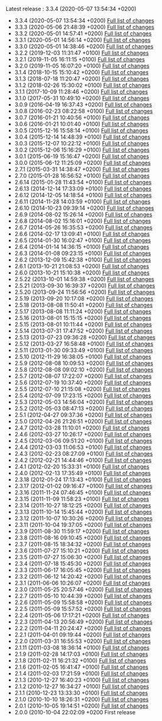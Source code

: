 Latest release : 3.3.4 (2020-05-07 13:54:34 +0200)


* 3.3.4 (2020-05-07 13:54:34 +0200) [Full list of changes](https://github.com/Apen/additional_reports/compare/3.3.3...3.3.4)
* 3.3.3 (2020-05-06 21:48:39 +0200) [Full list of changes](https://github.com/Apen/additional_reports/compare/3.3.2...3.3.3)
* 3.3.2 (2020-05-01 14:57:41 +0200) [Full list of changes](https://github.com/Apen/additional_reports/compare/3.3.1...3.3.2)
* 3.3.1 (2020-05-01 14:56:14 +0200) [Full list of changes](https://github.com/Apen/additional_reports/compare/3.3.0...3.3.1)
* 3.3.0 (2020-05-01 14:38:46 +0200) [Full list of changes](https://github.com/Apen/additional_reports/compare/3.2.2...3.3.0)
* 3.2.2 (2019-12-03 11:31:47 +0100) [Full list of changes](https://github.com/Apen/additional_reports/compare/3.2.1...3.2.2)
* 3.2.1 (2019-11-05 16:11:15 +0100) [Full list of changes](https://github.com/Apen/additional_reports/compare/3.2.0...3.2.1)
* 3.2.0 (2019-11-05 16:07:20 +0100) [Full list of changes](https://github.com/Apen/additional_reports/compare/3.1.4...3.2.0)
* 3.1.4 (2018-10-15 15:10:42 +0200) [Full list of changes](https://github.com/Apen/additional_reports/compare/3.1.3...3.1.4)
* 3.1.3 (2018-07-18 11:20:47 +0200) [Full list of changes](https://github.com/Apen/additional_reports/compare/3.1.2...3.1.3)
* 3.1.2 (2018-02-26 15:30:02 +0100) [Full list of changes](https://github.com/Apen/additional_reports/compare/3.1.1...3.1.2)
* 3.1.1 (2017-10-09 11:28:46 +0200) [Full list of changes](https://github.com/Apen/additional_reports/compare/3.1.0...3.1.1)
* 3.1.0 (2017-05-31 10:49:10 +0200) [Full list of changes](https://github.com/Apen/additional_reports/compare/3.0.9...3.1.0)
* 3.0.9 (2016-04-19 16:37:43 +0200) [Full list of changes](https://github.com/Apen/additional_reports/compare/3.0.8...3.0.9)
* 3.0.8 (2016-02-23 08:22:58 +0100) [Full list of changes](https://github.com/Apen/additional_reports/compare/3.0.7...3.0.8)
* 3.0.7 (2016-01-21 10:40:56 +0100) [Full list of changes](https://github.com/Apen/additional_reports/compare/3.0.6...3.0.7)
* 3.0.6 (2016-01-21 10:01:40 +0100) [Full list of changes](https://github.com/Apen/additional_reports/compare/3.0.5...3.0.6)
* 3.0.5 (2015-12-16 15:58:14 +0100) [Full list of changes](https://github.com/Apen/additional_reports/compare/3.0.4...3.0.5)
* 3.0.4 (2015-12-14 14:48:39 +0100) [Full list of changes](https://github.com/Apen/additional_reports/compare/3.0.3...3.0.4)
* 3.0.3 (2015-12-07 10:22:12 +0100) [Full list of changes](https://github.com/Apen/additional_reports/compare/3.0.2...3.0.3)
* 3.0.2 (2015-12-06 15:16:29 +0100) [Full list of changes](https://github.com/Apen/additional_reports/compare/3.0.1...3.0.2)
* 3.0.1 (2015-06-19 15:16:47 +0200) [Full list of changes](https://github.com/Apen/additional_reports/compare/3.0.0...3.0.1)
* 3.0.0 (2015-06-12 11:25:09 +0200) [Full list of changes](https://github.com/Apen/additional_reports/compare/2.7.1...3.0.0)
* 2.7.1 (2015-03-31 14:38:47 +0200) [Full list of changes](https://github.com/Apen/additional_reports/compare/2.7.0...2.7.1)
* 2.7.0 (2015-01-28 16:56:52 +0100) [Full list of changes](https://github.com/Apen/additional_reports/compare/2.6.14...2.7.0)
* 2.6.14 (2015-01-28 11:43:54 +0100) [Full list of changes](https://github.com/Apen/additional_reports/compare/2.6.13...2.6.14)
* 2.6.13 (2014-12-14 17:33:09 +0100) [Full list of changes](https://github.com/Apen/additional_reports/compare/2.6.12...2.6.13)
* 2.6.12 (2014-12-05 14:18:54 +0100) [Full list of changes](https://github.com/Apen/additional_reports/compare/2.6.11...2.6.12)
* 2.6.11 (2014-11-28 14:03:59 +0100) [Full list of changes](https://github.com/Apen/additional_reports/compare/2.6.10...2.6.11)
* 2.6.10 (2014-10-23 09:39:14 +0200) [Full list of changes](https://github.com/Apen/additional_reports/compare/2.6.9...2.6.10)
* 2.6.9 (2014-08-02 15:26:14 +0200) [Full list of changes](https://github.com/Apen/additional_reports/compare/2.6.8...2.6.9)
* 2.6.8 (2014-08-02 15:16:01 +0200) [Full list of changes](https://github.com/Apen/additional_reports/compare/2.6.7...2.6.8)
* 2.6.7 (2014-05-26 16:35:53 +0200) [Full list of changes](https://github.com/Apen/additional_reports/compare/2.6.6...2.6.7)
* 2.6.6 (2014-02-17 13:09:41 +0100) [Full list of changes](https://github.com/Apen/additional_reports/compare/2.6.5...2.6.6)
* 2.6.5 (2014-01-30 16:02:47 +0100) [Full list of changes](https://github.com/Apen/additional_reports/compare/2.6.4...2.6.5)
* 2.6.4 (2014-01-14 14:36:15 +0100) [Full list of changes](https://github.com/Apen/additional_reports/compare/2.6.3...2.6.4)
* 2.6.3 (2014-01-08 09:23:15 +0100) [Full list of changes](https://github.com/Apen/additional_reports/compare/2.6.2...2.6.3)
* 2.6.2 (2013-12-09 15:42:38 +0100) [Full list of changes](https://github.com/Apen/additional_reports/compare/2.6.1...2.6.2)
* 2.6.1 (2013-10-21 21:08:53 +0200) [Full list of changes](https://github.com/Apen/additional_reports/compare/2.6.0...2.6.1)
* 2.6.0 (2013-10-21 15:10:38 +0200) [Full list of changes](https://github.com/Apen/additional_reports/compare/2.5.22...2.6.0)
* 2.5.22 (2013-10-01 14:59:38 +0200) [Full list of changes](https://github.com/Apen/additional_reports/compare/2.5.21...2.5.22)
* 2.5.21 (2013-09-30 16:39:37 +0200) [Full list of changes](https://github.com/Apen/additional_reports/compare/2.5.20...2.5.21)
* 2.5.20 (2013-09-24 11:56:56 +0200) [Full list of changes](https://github.com/Apen/additional_reports/compare/2.5.19...2.5.20)
* 2.5.19 (2013-09-20 10:17:08 +0200) [Full list of changes](https://github.com/Apen/additional_reports/compare/2.5.18...2.5.19)
* 2.5.18 (2013-08-08 11:50:41 +0200) [Full list of changes](https://github.com/Apen/additional_reports/compare/2.5.17...2.5.18)
* 2.5.17 (2013-08-08 11:11:24 +0200) [Full list of changes](https://github.com/Apen/additional_reports/compare/2.5.16...2.5.17)
* 2.5.16 (2013-08-01 15:15:15 +0200) [Full list of changes](https://github.com/Apen/additional_reports/compare/2.5.15...2.5.16)
* 2.5.15 (2013-08-01 10:11:44 +0200) [Full list of changes](https://github.com/Apen/additional_reports/compare/2.5.14...2.5.15)
* 2.5.14 (2013-07-31 17:47:52 +0200) [Full list of changes](https://github.com/Apen/additional_reports/compare/2.5.13...2.5.14)
* 2.5.13 (2013-07-23 09:36:28 +0200) [Full list of changes](https://github.com/Apen/additional_reports/compare/2.5.12...2.5.13)
* 2.5.12 (2013-03-27 16:58:48 +0100) [Full list of changes](https://github.com/Apen/additional_reports/compare/2.5.11...2.5.12)
* 2.5.11 (2013-01-30 09:33:49 +0100) [Full list of changes](https://github.com/Apen/additional_reports/compare/2.5.10...2.5.11)
* 2.5.10 (2012-11-29 16:38:05 +0100) [Full list of changes](https://github.com/Apen/additional_reports/compare/2.5.9...2.5.10)
* 2.5.9 (2012-08-08 10:09:53 +0200) [Full list of changes](https://github.com/Apen/additional_reports/compare/2.5.8...2.5.9)
* 2.5.8 (2012-08-08 09:02:10 +0200) [Full list of changes](https://github.com/Apen/additional_reports/compare/2.5.7...2.5.8)
* 2.5.7 (2012-08-07 17:22:07 +0200) [Full list of changes](https://github.com/Apen/additional_reports/compare/2.5.6...2.5.7)
* 2.5.6 (2012-07-19 10:37:40 +0200) [Full list of changes](https://github.com/Apen/additional_reports/compare/2.5.5...2.5.6)
* 2.5.5 (2012-07-10 21:15:08 +0200) [Full list of changes](https://github.com/Apen/additional_reports/compare/2.5.4...2.5.5)
* 2.5.4 (2012-07-09 17:23:15 +0200) [Full list of changes](https://github.com/Apen/additional_reports/compare/2.5.3...2.5.4)
* 2.5.3 (2012-05-03 14:56:04 +0200) [Full list of changes](https://github.com/Apen/additional_reports/compare/2.5.2...2.5.3)
* 2.5.2 (2012-05-03 08:47:13 +0200) [Full list of changes](https://github.com/Apen/additional_reports/compare/2.5.1...2.5.2)
* 2.5.1 (2012-04-27 09:37:36 +0200) [Full list of changes](https://github.com/Apen/additional_reports/compare/2.5.0...2.5.1)
* 2.5.0 (2012-04-26 21:26:51 +0200) [Full list of changes](https://github.com/Apen/additional_reports/compare/2.4.7...2.5.0)
* 2.4.7 (2012-03-28 11:10:01 +0200) [Full list of changes](https://github.com/Apen/additional_reports/compare/2.4.6...2.4.7)
* 2.4.6 (2012-03-27 10:26:17 +0200) [Full list of changes](https://github.com/Apen/additional_reports/compare/2.4.5...2.4.6)
* 2.4.5 (2012-03-06 09:51:20 +0100) [Full list of changes](https://github.com/Apen/additional_reports/compare/2.4.4...2.4.5)
* 2.4.4 (2012-03-03 11:06:53 +0100) [Full list of changes](https://github.com/Apen/additional_reports/compare/2.4.3...2.4.4)
* 2.4.3 (2012-02-23 08:27:09 +0100) [Full list of changes](https://github.com/Apen/additional_reports/compare/2.4.2...2.4.3)
* 2.4.2 (2012-02-21 14:44:46 +0100) [Full list of changes](https://github.com/Apen/additional_reports/compare/2.4.1...2.4.2)
* 2.4.1 (2012-02-20 15:33:31 +0100) [Full list of changes](https://github.com/Apen/additional_reports/compare/2.4.0...2.4.1)
* 2.4.0 (2012-02-13 17:35:49 +0100) [Full list of changes](https://github.com/Apen/additional_reports/compare/2.3.18...2.4.0)
* 2.3.18 (2012-01-24 17:13:43 +0100) [Full list of changes](https://github.com/Apen/additional_reports/compare/2.3.17...2.3.18)
* 2.3.17 (2012-01-02 09:16:47 +0100) [Full list of changes](https://github.com/Apen/additional_reports/compare/2.3.16...2.3.17)
* 2.3.16 (2011-11-24 07:46:45 +0100) [Full list of changes](https://github.com/Apen/additional_reports/compare/2.3.15...2.3.16)
* 2.3.15 (2011-11-09 11:58:23 +0100) [Full list of changes](https://github.com/Apen/additional_reports/compare/2.3.14...2.3.15)
* 2.3.14 (2011-10-27 18:12:25 +0200) [Full list of changes](https://github.com/Apen/additional_reports/compare/2.3.13...2.3.14)
* 2.3.13 (2011-10-14 15:45:44 +0200) [Full list of changes](https://github.com/Apen/additional_reports/compare/2.3.12...2.3.13)
* 2.3.12 (2011-10-07 10:30:26 +0200) [Full list of changes](https://github.com/Apen/additional_reports/compare/2.3.11...2.3.12)
* 2.3.11 (2011-10-04 19:37:05 +0200) [Full list of changes](https://github.com/Apen/additional_reports/compare/2.3.9...2.3.11)
* 2.3.9 (2011-08-30 11:59:17 +0200) [Full list of changes](https://github.com/Apen/additional_reports/compare/2.3.8...2.3.9)
* 2.3.8 (2011-08-16 09:10:45 +0200) [Full list of changes](https://github.com/Apen/additional_reports/compare/2.3.7...2.3.8)
* 2.3.7 (2011-08-15 18:34:32 +0200) [Full list of changes](https://github.com/Apen/additional_reports/compare/2.3.6...2.3.7)
* 2.3.6 (2011-07-27 15:10:21 +0200) [Full list of changes](https://github.com/Apen/additional_reports/compare/2.3.5...2.3.6)
* 2.3.5 (2011-07-27 15:06:30 +0200) [Full list of changes](https://github.com/Apen/additional_reports/compare/2.3.4...2.3.5)
* 2.3.4 (2011-07-18 15:45:30 +0200) [Full list of changes](https://github.com/Apen/additional_reports/compare/2.3.3...2.3.4)
* 2.3.3 (2011-06-17 16:05:45 +0200) [Full list of changes](https://github.com/Apen/additional_reports/compare/2.3.2...2.3.3)
* 2.3.2 (2011-06-12 14:20:42 +0200) [Full list of changes](https://github.com/Apen/additional_reports/compare/2.3.1...2.3.2)
* 2.3.1 (2011-06-06 10:26:07 +0200) [Full list of changes](https://github.com/Apen/additional_reports/compare/2.3.0...2.3.1)
* 2.3.0 (2011-05-25 20:57:46 +0200) [Full list of changes](https://github.com/Apen/additional_reports/compare/2.2.7...2.3.0)
* 2.2.7 (2011-05-10 10:44:39 +0200) [Full list of changes](https://github.com/Apen/additional_reports/compare/2.2.6...2.2.7)
* 2.2.6 (2011-05-09 15:58:58 +0200) [Full list of changes](https://github.com/Apen/additional_reports/compare/2.2.5...2.2.6)
* 2.2.5 (2011-05-09 15:57:52 +0200) [Full list of changes](https://github.com/Apen/additional_reports/compare/2.2.4...2.2.5)
* 2.2.4 (2011-05-06 17:17:21 +0200) [Full list of changes](https://github.com/Apen/additional_reports/compare/2.2.3...2.2.4)
* 2.2.3 (2011-04-13 20:56:49 +0200) [Full list of changes](https://github.com/Apen/additional_reports/compare/2.2.2...2.2.3)
* 2.2.2 (2011-04-11 20:24:47 +0200) [Full list of changes](https://github.com/Apen/additional_reports/compare/2.2.1...2.2.2)
* 2.2.1 (2011-04-01 09:19:44 +0200) [Full list of changes](https://github.com/Apen/additional_reports/compare/2.2.0...2.2.1)
* 2.2.0 (2011-03-31 16:55:53 +0200) [Full list of changes](https://github.com/Apen/additional_reports/compare/2.1.11...2.2.0)
* 2.1.11 (2011-03-08 18:36:14 +0100) [Full list of changes](https://github.com/Apen/additional_reports/compare/2.1.9...2.1.11)
* 2.1.9 (2011-02-28 14:17:03 +0100) [Full list of changes](https://github.com/Apen/additional_reports/compare/2.1.8...2.1.9)
* 2.1.8 (2011-02-11 16:21:32 +0100) [Full list of changes](https://github.com/Apen/additional_reports/compare/2.1.6...2.1.8)
* 2.1.6 (2011-02-05 16:41:47 +0100) [Full list of changes](https://github.com/Apen/additional_reports/compare/2.1.4...2.1.6)
* 2.1.4 (2011-02-03 17:21:59 +0100) [Full list of changes](https://github.com/Apen/additional_reports/compare/2.1.3...2.1.4)
* 2.1.3 (2010-12-27 16:40:23 +0100) [Full list of changes](https://github.com/Apen/additional_reports/compare/2.1.2...2.1.3)
* 2.1.2 (2010-12-27 16:34:27 +0100) [Full list of changes](https://github.com/Apen/additional_reports/compare/2.1.1...2.1.2)
* 2.1.1 (2010-12-23 13:33:30 +0100) [Full list of changes](https://github.com/Apen/additional_reports/compare/2.1.0...2.1.1)
* 2.1.0 (2010-10-10 18:26:31 +0200) [Full list of changes](https://github.com/Apen/additional_reports/compare/2.0.1...2.1.0)
* 2.0.1 (2010-10-05 19:14:51 +0200) [Full list of changes](https://github.com/Apen/additional_reports/compare/2.0.0...2.0.1)
* 2.0.0 (2010-10-04 22:02:09 +0200 First release